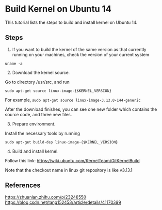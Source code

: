 # Build Kernel on Ubuntu 14

This tutorial lists the steps to build and install kernel on Ubuntu 14.

## Steps
1. If you want to build the kernel of the same version as that currently running
on your machines, check the version of your current system 

```
uname -a
```

2. Download the kernel source.

Go to directory /usr/src, and run

```
sudo apt-get source linux-image-{$KERNEL_VERSION}
```

For example, `sudo apt-get source linux-image-3.13.0-144-generic`

After the download finishes, you can see one new folder which contains the
source code, and three new files.

3. Prepare environment.

Install the necessary tools by running

```
sudo apt-get build-dep linux-image-{$KERNEL_VERSION}
```

4. Build and install kernel.

Follow this link: https://wiki.ubuntu.com/KernelTeam/GitKernelBuild

Note that the checkout name in linux git repository is like v3.13.1

## References
https://zhuanlan.zhihu.com/p/23248550
https://blog.csdn.net/tang152453/article/details/41170399
